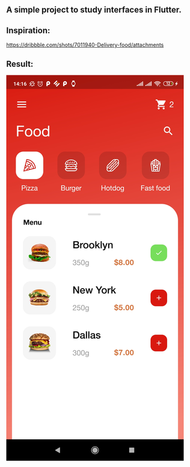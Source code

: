 ## A simple project to study interfaces in Flutter.

## Inspiration:

https://dribbble.com/shots/7011940-Delivery-food/attachments

## Result:
![Screenshot](/screenshot.jpg)
